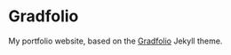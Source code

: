 # Gradfolio

My portfolio website, based on the [Gradfolio](https://jitinnair1.github.io/gradfolio/) Jekyll theme.